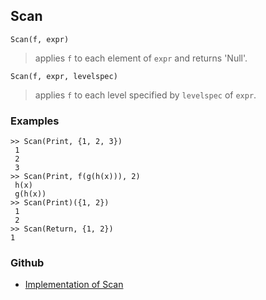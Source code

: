 ## Scan

```
Scan(f, expr)
```

> applies `f` to each element of `expr` and returns 'Null'.

```
Scan(f, expr, levelspec)
```

> applies `f` to each level specified by `levelspec` of `expr`.

### Examples

```
>> Scan(Print, {1, 2, 3})
 1
 2
 3
>> Scan(Print, f(g(h(x))), 2)
 h(x)
 g(h(x))
>> Scan(Print)({1, 2})
 1
 2
>> Scan(Return, {1, 2})
1
```
### Github
* [Implementation of Scan](https://github.com/axkr/symja_android_library/blob/master/symja_android_library/matheclipse-core/src/main/java/org/matheclipse/core/builtin/StructureFunctions.java#L1752) 
